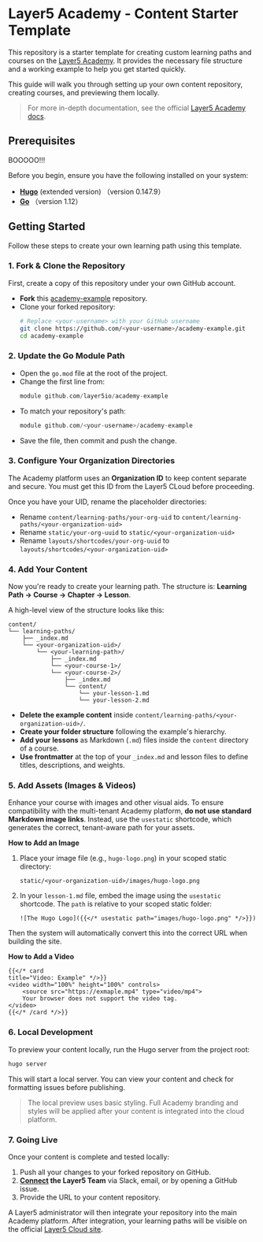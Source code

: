 
# Layer5 Academy - Content Starter Template

This repository is a starter template for creating custom learning paths and courses on the [Layer5 Academy](https://cloud.layer5.io/academy/overview). It provides the necessary file structure and a working example to help you get started quickly.

This guide will walk you through setting up your own content repository, creating courses, and previewing them locally.

> For more in-depth documentation, see the official [Layer5 Academy docs](https://docs.layer5.io/cloud/academy/).

## Prerequisites





BOOOOO!!!


Before you begin, ensure you have the following installed on your system:

  * [**Hugo**](https://gohugo.io/getting-started/installing/) (extended version) （version 0.147.9）
  * [**Go**](https://go.dev/doc/install) （version 1.12）

## Getting Started

Follow these steps to create your own learning path using this template.

### 1. Fork & Clone the Repository

First, create a copy of this repository under your own GitHub account.

  - **Fork** this [academy-example](https://github.com/layer5io/academy-example) repository.
  - Clone your forked repository:
    ```bash
    # Replace <your-username> with your GitHub username
    git clone https://github.com/<your-username>/academy-example.git
    cd academy-example
    ```

### 2. Update the Go Module Path

  - Open the `go.mod` file at the root of the project.
  - Change the first line from:
    ```go
    module github.com/layer5io/academy-example
    ```
  - To match your repository's path:
    ```go
    module github.com/<your-username>/academy-example
    ```
  - Save the file, then commit and push the change.

### 3. Configure Your Organization Directories

The Academy platform uses an **Organization ID** to keep content separate and secure. You must get this ID from the Layer5 CLoud before proceeding.

Once you have your UID, rename the placeholder directories:

  - Rename `content/learning-paths/your-org-uid` to `content/learning-paths/<your-organization-uid>`
  - Rename `static/your-org-uuid` to `static/<your-organization-uid>`
  - Rename `layouts/shortcodes/your-org-uuid` to `layouts/shortcodes/<your-organization-uid>`

### 4. Add Your Content

Now you're ready to create your learning path. The structure is: **Learning Path → Course → Chapter → Lesson**.

A high-level view of the structure looks like this:
  ```text
  content/
  └── learning-paths/
      ├── _index.md
      └── <your-organization-uid>/
          └── <your-learning-path>/
              ├── _index.md
              └── <your-course-1>/
              └── <your-course-2>/
                  ├── _index.md
                  └── content/
                      └── your-lesson-1.md
                      └── your-lesson-2.md
  ```

  - **Delete the example content** inside `content/learning-paths/<your-organization-uid>/`.
  - **Create your folder structure** following the example's hierarchy.
  - **Add your lessons** as Markdown (`.md`) files inside the `content` directory of a course.
  - **Use frontmatter** at the top of your `_index.md` and lesson files to define titles, descriptions, and weights.

### 5. Add Assets (Images & Videos)

Enhance your course with images and other visual aids. To ensure compatibility with the multi-tenant Academy platform, **do not use standard Markdown image links**. Instead, use the `usestatic` shortcode, which generates the correct, tenant-aware path for your assets.

**How to Add an Image**

1.  Place your image file (e.g., `hugo-logo.png`) in your scoped static directory:

    ```text
    static/<your-organization-uid>/images/hugo-logo.png
    ```
2.  In your `lesson-1.md` file, embed the image using the `usestatic` shortcode. The `path` is relative to your scoped static folder: 

    ```text
    ![The Hugo Logo]({{</* usestatic path="images/hugo-logo.png" */>}})
    ```

Then the system will automatically convert this into the correct URL when building the site.

**How to Add a Video**

```text
{{</* card 
title="Video: Example" */>}}
<video width="100%" height="100%" controls>
    <source src="https://exmaple.mp4" type="video/mp4">
    Your browser does not support the video tag.
</video>
{{</* /card */>}}
```

### 6. Local Development

To preview your content locally, run the Hugo server from the project root:

```bash
hugo server
```

This will start a local server. You can view your content and check for formatting issues before publishing.

> The local preview uses basic styling. Full Academy branding and styles will be applied after your content is integrated into the cloud platform.

### 7. Going Live

Once your content is complete and tested locally:

1.  Push all your changes to your forked repository on GitHub.
2.  **[Connect](https://layer5.io/company/contact) the Layer5 Team** via Slack, email, or by opening a GitHub issue.
3.  Provide the URL to your content repository.

A Layer5 administrator will then integrate your repository into the main Academy platform. After integration, your learning paths will be visible on the official [Layer5 Cloud site](https://cloud.layer5.io/academy/overview).

